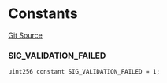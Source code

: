 # Constants
[Git Source](https://github.com/permissivelabs/core/blob/ffc718211b4e17bab264d162220cde08c464a11c/src/core/PermissionVerifier.sol)

### SIG_VALIDATION_FAILED

```solidity
uint256 constant SIG_VALIDATION_FAILED = 1;
```

